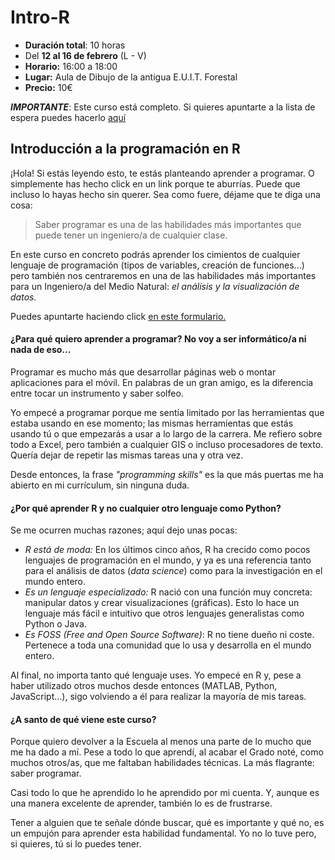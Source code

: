 # Intro-R
- **Duración total**: 10 horas
- Del **12 al 16 de febrero** (L - V)
- **Horario:** 16:00 a 18:00
- **Lugar:** Aula de Dibujo de la antigua E.U.I.T. Forestal
- **Precio:** 10€

**_IMPORTANTE_**: Este curso está completo. Si quieres apuntarte a la lista de espera puedes hacerlo [aquí](https://goo.gl/forms/Ofg1cqz99lGEPdMA3)

## Introducción a la programación en R

¡Hola! Si estás leyendo esto, te estás planteando aprender a programar. O simplemente has hecho click en un link porque te aburrías. Puede que incluso lo hayas hecho sin querer. Sea como fuere, déjame que te diga una cosa:

> Saber programar es una de las habilidades más importantes que puede tener un ingeniero/a de cualquier clase.

En este curso en concreto podrás aprender los cimientos de cualquier lenguaje de programación (tipos de variables, creación de funciones...) pero también nos centraremos en una de las habilidades más importantes para un Ingeniero/a del Medio Natural: _el análisis y la visualización de datos._

Puedes apuntarte haciendo click [en este formulario.](https://goo.gl/forms/Ofg1cqz99lGEPdMA3)

#### ¿Para qué quiero aprender a programar? No voy a ser informático/a ni nada de eso...

Programar es mucho más que desarrollar páginas web o montar aplicaciones para el móvil. En palabras de un gran amigo, es la diferencia entre tocar un instrumento y saber solfeo.

Yo empecé a programar porque me sentía limitado por las herramientas que estaba usando en ese momento; las mismas herramientas que estás usando tú o que empezarás a usar a lo largo de la carrera. Me refiero sobre todo a Excel, pero también a cualquier GIS o incluso procesadores de texto. Quería dejar de repetir las mismas tareas una y otra vez.

Desde entonces, la frase _"programming skills"_ es la que más puertas me ha abierto en mi currículum, sin ninguna duda.

#### ¿Por qué aprender R y no cualquier otro lenguaje como Python?

Se me ocurren muchas razones; aquí dejo unas pocas:

- _R está de moda:_ En los últimos cinco años, R ha crecido como pocos lenguajes de programación en el mundo, y ya es una referencia tanto para el análisis de datos (_data science_) como para la investigación en el mundo entero.
- _Es un lenguaje especializado:_ R nació con una función muy concreta: manipular datos y crear visualizaciones (gráficas). Esto lo hace un lenguaje más fácil e intuitivo que otros lenguajes generalistas como Python o Java.
- _Es FOSS (Free and Open Source Software)_: R no tiene dueño ni coste. Pertenece a toda una comunidad que lo usa y desarrolla en el mundo entero.

Al final, no importa tanto qué lenguaje uses. Yo empecé en R y, pese a haber utilizado otros muchos desde entonces (MATLAB, Python, JavaScript...), sigo volviendo a él para realizar la mayoría de mis tareas.

#### ¿A santo de qué viene este curso?

Porque quiero devolver a la Escuela al menos una parte de lo mucho que me ha dado a mí. Pese a todo lo que aprendí, al acabar el Grado noté, como muchos otros/as, que me faltaban habilidades técnicas. La más flagrante: saber programar.

Casi todo lo que he aprendido lo he aprendido por mi cuenta. Y, aunque es una manera excelente de aprender, también lo es de frustrarse. 

Tener a alguien que te señale dónde buscar, qué es importante y qué no, es un empujón para aprender esta habilidad fundamental. Yo no lo tuve pero, si quieres, tú si lo puedes tener.
